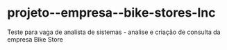 # projeto--empresa--bike-stores-Inc
Teste para vaga de analista de sistemas -  analise e criação de consulta da empresa Bike Store
